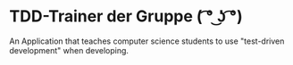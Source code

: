 # TDD-Trainer der Gruppe ( ͡° ͜ʖ ͡°)

An Application that teaches computer science students to use "test-driven development" when developing.
